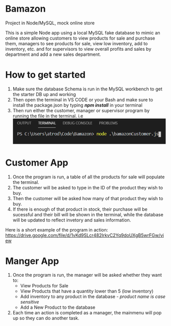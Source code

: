 # Bamazon
Project in Node/MySQL, mock online store 

This is a simple Node app using a local MySQL fake database to mimic an online store allowing customers to view products for sale and purchase them, managers to see products for sale, view low inventory, add to inventory, etc. and for supervisors to view overall profits and sales by department and add a new sales department.

# How to get started
1. Make sure the database Schema is run in the MySQL workbench to get the starter DB up and working
2. Then open the terminal in VS CODE or your Bash and make sure to install the package.json by typing ***npm install*** in your terminal
3. Then run either the customer, manager or supervisor program by running the file in the terminal. i.e 
        ![start](https://github.com/atrodondi/Bamazon/blob/master/images/start.png)

# Customer App
1. Once the program is run, a table of all the products for sale will populate the terminal. 
2. The customer will be asked to type in the ID of the product they wish to buy.
3. Then the customer will be asked how many of that product they wish to buy.
4. If there is enough of that product in stock, their purchase will be sucessful and their bill will be shown in the terminal, while the database will be updated to reflect invetory and sales information.

Here is a short example of the program in action: https://drive.google.com/file/d/1vKd9SLcr482IrkvC2Yq9doUXgB5wrFGw/view


# Manger App
1. Once the program is run, the manager will be asked whether they want to:
    * View Products for Sale
    * View Products that have a quantity lower than 5 (low inventory)
    * Add inventory to any product in the database - *product name is case sensitive*
    * Add a New Product to the database
2. Each time an action is completed as a manager, the mainmenu will pop up so they can do another task.



